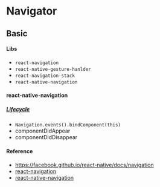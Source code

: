 # Navigator

## Basic

#### Libs

- `react-navigation`
- `react-native-gesture-hanlder`
- `react-navigation-stack`
- `react-native-navigation`

#### react-native-navigation

##### [Lifecycle](https://wix.github.io/react-native-navigation/#/docs/Usage)

- `Navigation.events().bindComponent(this)`
- componentDidAppear
- componentDidDisappear

#### Reference

- https://facebook.github.io/react-native/docs/navigation
- [react-navigation](https://reactnavigation.org/en/)
- [react-native-navigation](https://wix.github.io/react-native-navigation/#/docs/Usage)









